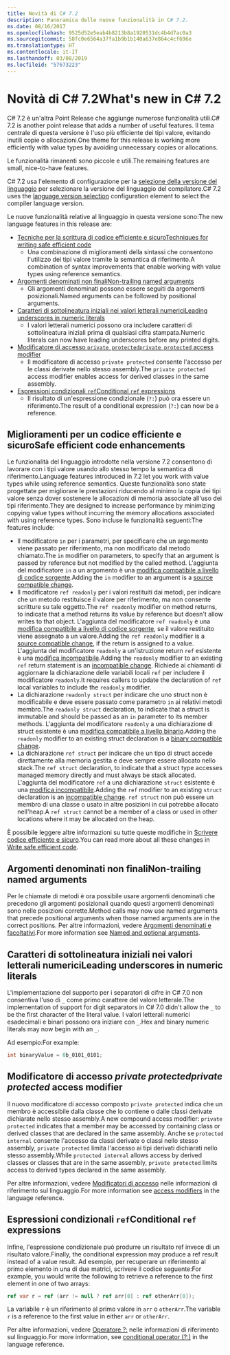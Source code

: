 ```yaml
---
title: Novità di C# 7.2
description: Panoramica delle nuove funzionalità in C# 7.2.
ms.date: 08/16/2017
ms.openlocfilehash: 9525d52e5eab4b8213b8a1920531dc4b4d7ac0a3
ms.sourcegitcommit: 58fc0e6564a37fa1b9b1b140a637e864c4cf696e
ms.translationtype: HT
ms.contentlocale: it-IT
ms.lasthandoff: 03/08/2019
ms.locfileid: "57673223"
---
```

# <a name="whats-new-in-c-72"></a><span data-ttu-id="9f500-103">Novità di C# 7.2</span><span class="sxs-lookup"><span data-stu-id="9f500-103">What's new in C# 7.2</span></span>

<span data-ttu-id="9f500-104">C# 7.2 è un'altra Point Release che aggiunge numerose funzionalità utili.</span><span class="sxs-lookup"><span data-stu-id="9f500-104">C# 7.2 is another point release that adds a number of useful features.</span></span>
<span data-ttu-id="9f500-105">Il tema centrale di questa versione è l'uso più efficiente dei tipi valore, evitando inutili copie o allocazioni.</span><span class="sxs-lookup"><span data-stu-id="9f500-105">One theme for this release is working more efficiently with value types by avoiding unnecessary copies or allocations.</span></span>

<span data-ttu-id="9f500-106">Le funzionalità rimanenti sono piccole e utili.</span><span class="sxs-lookup"><span data-stu-id="9f500-106">The remaining features are small, nice-to-have features.</span></span>

<span data-ttu-id="9f500-107">C# 7.2 usa l'elemento di configurazione per la [selezione della versione del linguaggio](../language-reference/configure-language-version.md) per selezionare la versione del linguaggio del compilatore.</span><span class="sxs-lookup"><span data-stu-id="9f500-107">C# 7.2 uses the [language version selection](../language-reference/configure-language-version.md) configuration element to select the compiler language version.</span></span>

<span data-ttu-id="9f500-108">Le nuove funzionalità relative al linguaggio in questa versione sono:</span><span class="sxs-lookup"><span data-stu-id="9f500-108">The new language features in this release are:</span></span>

* [<span data-ttu-id="9f500-109">Tecniche per la scrittura di codice efficiente e sicuro</span><span class="sxs-lookup"><span data-stu-id="9f500-109">Techniques for writing safe efficient code</span></span>](#safe-efficient-code-enhancements)
  - <span data-ttu-id="9f500-110">Una combinazione di miglioramenti della sintassi che consentono l'utilizzo dei tipi valore tramite la semantica di riferimento.</span><span class="sxs-lookup"><span data-stu-id="9f500-110">A combination of syntax improvements that enable working with value types using reference semantics.</span></span>
* [<span data-ttu-id="9f500-111">Argomenti denominati non finali</span><span class="sxs-lookup"><span data-stu-id="9f500-111">Non-trailing named arguments</span></span>](#non-trailing-named-arguments)
  - <span data-ttu-id="9f500-112">Gli argomenti denominati possono essere seguiti da argomenti posizionali.</span><span class="sxs-lookup"><span data-stu-id="9f500-112">Named arguments can be followed by positional arguments.</span></span>
* [<span data-ttu-id="9f500-113">Caratteri di sottolineatura iniziali nei valori letterali numerici</span><span class="sxs-lookup"><span data-stu-id="9f500-113">Leading underscores in numeric literals</span></span>](#leading-underscores-in-numeric-literals)
  - <span data-ttu-id="9f500-114">I valori letterali numerici possono ora includere caratteri di sottolineatura iniziali prima di qualsiasi cifra stampata.</span><span class="sxs-lookup"><span data-stu-id="9f500-114">Numeric literals can now have leading underscores before any printed digits.</span></span>
* [<span data-ttu-id="9f500-115">Modificatore di accesso `private protected`</span><span class="sxs-lookup"><span data-stu-id="9f500-115">`private protected` access modifier</span></span>](#private-protected-access-modifier)
  - <span data-ttu-id="9f500-116">Il modificatore di accesso `private protected` consente l'accesso per le classi derivate nello stesso assembly.</span><span class="sxs-lookup"><span data-stu-id="9f500-116">The `private protected` access modifier enables access for derived classes in the same assembly.</span></span>
* [<span data-ttu-id="9f500-117">Espressioni condizionali `ref`</span><span class="sxs-lookup"><span data-stu-id="9f500-117">Conditional `ref` expressions</span></span>](#conditional-ref-expressions)
  - <span data-ttu-id="9f500-118">Il risultato di un'espressione condizionale (`?:`) può ora essere un riferimento.</span><span class="sxs-lookup"><span data-stu-id="9f500-118">The result of a conditional expression (`?:`) can now be a reference.</span></span>

## <a name="safe-efficient-code-enhancements"></a><span data-ttu-id="9f500-119">Miglioramenti per un codice efficiente e sicuro</span><span class="sxs-lookup"><span data-stu-id="9f500-119">Safe efficient code enhancements</span></span>

<span data-ttu-id="9f500-120">Le funzionalità del linguaggio introdotte nella versione 7.2 consentono di lavorare con i tipi valore usando allo stesso tempo la semantica di riferimento.</span><span class="sxs-lookup"><span data-stu-id="9f500-120">Language features introduced in 7.2 let you work with value types while using reference semantics.</span></span> <span data-ttu-id="9f500-121">Queste funzionalità sono state progettate per migliorare le prestazioni riducendo al minimo la copia dei tipi valore senza dover sostenere le allocazioni di memoria associate all'uso dei tipi riferimento.</span><span class="sxs-lookup"><span data-stu-id="9f500-121">They are designed to increase performance by minimizing copying value types without incurring the memory allocations associated with using reference types.</span></span> <span data-ttu-id="9f500-122">Sono incluse le funzionalità seguenti:</span><span class="sxs-lookup"><span data-stu-id="9f500-122">The features include:</span></span>

 - <span data-ttu-id="9f500-123">Il modificatore `in` per i parametri, per specificare che un argomento viene passato per riferimento, ma non modificato dal metodo chiamato.</span><span class="sxs-lookup"><span data-stu-id="9f500-123">The `in` modifier on parameters, to specify that an argument is passed by reference but not modified by the called method.</span></span> <span data-ttu-id="9f500-124">L'aggiunta del modificatore `in` a un argomento è una [modifica compatibile a livello di codice sorgente](version-update-considerations.md#source-compatible-changes).</span><span class="sxs-lookup"><span data-stu-id="9f500-124">Adding the `in` modifier to an argument is a [source compatible change](version-update-considerations.md#source-compatible-changes).</span></span>
 - <span data-ttu-id="9f500-125">Il modificatore `ref readonly` per i valori restituiti dai metodi, per indicare che un metodo restituisce il valore per riferimento, ma non consente scritture su tale oggetto.</span><span class="sxs-lookup"><span data-stu-id="9f500-125">The `ref readonly` modifier on method returns, to indicate that a method returns its value by reference but doesn't allow writes to that object.</span></span> <span data-ttu-id="9f500-126">L'aggiunta del modificatore `ref readonly` è una [modifica compatibile a livello di codice sorgente](version-update-considerations.md#source-compatible-changes), se il valore restituito viene assegnato a un valore.</span><span class="sxs-lookup"><span data-stu-id="9f500-126">Adding the `ref readonly` modifier is a [source compatible change](version-update-considerations.md#source-compatible-changes), if the return is assigned to a value.</span></span> <span data-ttu-id="9f500-127">L'aggiunta del modificatore `readonly` a un'istruzione return `ref` esistente è una [modifica incompatibile](version-update-considerations.md#incompatible-changes).</span><span class="sxs-lookup"><span data-stu-id="9f500-127">Adding the `readonly` modifier to an existing `ref` return statement is an [incompatible change](version-update-considerations.md#incompatible-changes).</span></span> <span data-ttu-id="9f500-128">Richiede ai chiamanti di aggiornare la dichiarazione delle variabili locali `ref` per includere il modificatore `readonly`.</span><span class="sxs-lookup"><span data-stu-id="9f500-128">It requires callers to update the declaration of `ref` local variables to include the `readonly` modifier.</span></span>
 - <span data-ttu-id="9f500-129">La dichiarazione `readonly struct` per indicare che uno struct non è modificabile e deve essere passato come parametro `in` ai relativi metodi membro.</span><span class="sxs-lookup"><span data-stu-id="9f500-129">The `readonly struct` declaration, to indicate that a struct is immutable and should be passed as an `in` parameter to its member methods.</span></span> <span data-ttu-id="9f500-130">L'aggiunta del modificatore `readonly` a una dichiarazione di struct esistente è una [modifica compatibile a livello binario](version-update-considerations.md#binary-compatible-changes).</span><span class="sxs-lookup"><span data-stu-id="9f500-130">Adding the `readonly` modifier to an existing struct declaration is a [binary compatible change](version-update-considerations.md#binary-compatible-changes).</span></span>
 - <span data-ttu-id="9f500-131">La dichiarazione `ref struct` per indicare che un tipo di struct accede direttamente alla memoria gestita e deve sempre essere allocato nello stack.</span><span class="sxs-lookup"><span data-stu-id="9f500-131">The `ref struct` declaration, to indicate that a struct type accesses managed memory directly and must always be stack allocated.</span></span> <span data-ttu-id="9f500-132">L'aggiunta del modificatore `ref` a una dichiarazione `struct` esistente è una [modifica incompatibile](version-update-considerations.md#incompatible-changes).</span><span class="sxs-lookup"><span data-stu-id="9f500-132">Adding the `ref` modifier to an existing `struct` declaration is an [incompatible change](version-update-considerations.md#incompatible-changes).</span></span> <span data-ttu-id="9f500-133">`ref struct` non può essere un membro di una classe o usato in altre posizioni in cui potrebbe allocato nell'heap.</span><span class="sxs-lookup"><span data-stu-id="9f500-133">A `ref struct` cannot be a member of a class or used in other locations where it may be allocated on the heap.</span></span>

<span data-ttu-id="9f500-134">È possibile leggere altre informazioni su tutte queste modifiche in [Scrivere codice efficiente e sicuro](../write-safe-efficient-code.md).</span><span class="sxs-lookup"><span data-stu-id="9f500-134">You can read more about all these changes in [Write safe efficient code](../write-safe-efficient-code.md).</span></span>

## <a name="non-trailing-named-arguments"></a><span data-ttu-id="9f500-135">Argomenti denominati non finali</span><span class="sxs-lookup"><span data-stu-id="9f500-135">Non-trailing named arguments</span></span>

<span data-ttu-id="9f500-136">Per le chiamate di metodi è ora possibile usare argomenti denominati che precedono gli argomenti posizionali quando questi argomenti denominati sono nelle posizioni corrette.</span><span class="sxs-lookup"><span data-stu-id="9f500-136">Method calls may now use named arguments that precede positional arguments when those named arguments are in the correct positions.</span></span> <span data-ttu-id="9f500-137">Per altre informazioni, vedere [Argomenti denominati e facoltativi](../programming-guide/classes-and-structs/named-and-optional-arguments.md).</span><span class="sxs-lookup"><span data-stu-id="9f500-137">For more information see [Named and optional arguments](../programming-guide/classes-and-structs/named-and-optional-arguments.md).</span></span>

## <a name="leading-underscores-in-numeric-literals"></a><span data-ttu-id="9f500-138">Caratteri di sottolineatura iniziali nei valori letterali numerici</span><span class="sxs-lookup"><span data-stu-id="9f500-138">Leading underscores in numeric literals</span></span>

<span data-ttu-id="9f500-139">L'implementazione del supporto per i separatori di cifre in C# 7.0 non consentiva l'uso di `_` come primo carattere del valore letterale.</span><span class="sxs-lookup"><span data-stu-id="9f500-139">The implementation of support for digit separators in C# 7.0 didn't allow the `_` to be the first character of the literal value.</span></span> <span data-ttu-id="9f500-140">I valori letterali numerici esadecimali e binari possono ora iniziare con `_`.</span><span class="sxs-lookup"><span data-stu-id="9f500-140">Hex and binary numeric literals may now begin with an `_`.</span></span>

<span data-ttu-id="9f500-141">Ad esempio:</span><span class="sxs-lookup"><span data-stu-id="9f500-141">For example:</span></span>

```csharp
int binaryValue = 0b_0101_0101;
```

## <a name="private-protected-access-modifier"></a><span data-ttu-id="9f500-142">Modificatore di accesso _private protected_</span><span class="sxs-lookup"><span data-stu-id="9f500-142">_private protected_ access modifier</span></span>

<span data-ttu-id="9f500-143">Il nuovo modificatore di accesso composto `private protected` indica che un membro è accessibile dalla classe che lo contiene o dalle classi derivate dichiarate nello stesso assembly.</span><span class="sxs-lookup"><span data-stu-id="9f500-143">A new compound access modifier: `private protected` indicates that a member may be accessed by containing class or derived classes that are declared in the same assembly.</span></span> <span data-ttu-id="9f500-144">Anche se `protected internal` consente l'accesso da classi derivate o classi nello stesso assembly, `private protected` limita l'accesso ai tipi derivati dichiarati nello stesso assembly.</span><span class="sxs-lookup"><span data-stu-id="9f500-144">While `protected internal` allows access by derived classes or classes that are in the same assembly, `private protected` limits access to derived types declared in the same assembly.</span></span>

<span data-ttu-id="9f500-145">Per altre informazioni, vedere [Modificatori di accesso](../language-reference/keywords/access-modifiers.md) nelle informazioni di riferimento sul linguaggio.</span><span class="sxs-lookup"><span data-stu-id="9f500-145">For more information see [access modifiers](../language-reference/keywords/access-modifiers.md) in the language reference.</span></span>

## <a name="conditional-ref-expressions"></a><span data-ttu-id="9f500-146">Espressioni condizionali `ref`</span><span class="sxs-lookup"><span data-stu-id="9f500-146">Conditional `ref` expressions</span></span>

<span data-ttu-id="9f500-147">Infine, l'espressione condizionale può produrre un risultato ref invece di un risultato valore.</span><span class="sxs-lookup"><span data-stu-id="9f500-147">Finally, the conditional expression may produce a ref result instead of a value result.</span></span> <span data-ttu-id="9f500-148">Ad esempio, per recuperare un riferimento al primo elemento in una di due matrici, scrivere il codice seguente:</span><span class="sxs-lookup"><span data-stu-id="9f500-148">For example, you would write the following to retrieve a reference to the first element in one of two arrays:</span></span>

```csharp
ref var r = ref (arr != null ? ref arr[0] : ref otherArr[0]);
```

<span data-ttu-id="9f500-149">La variabile `r` è un riferimento al primo valore in `arr` o `otherArr`.</span><span class="sxs-lookup"><span data-stu-id="9f500-149">The variable `r` is a reference to the first value in either `arr` or `otherArr`.</span></span>

<span data-ttu-id="9f500-150">Per altre informazioni, vedere [Operatore ?:](../language-reference/operators/conditional-operator.md) nelle informazioni di riferimento sul linguaggio.</span><span class="sxs-lookup"><span data-stu-id="9f500-150">For more information, see [conditional operator (?:)](../language-reference/operators/conditional-operator.md) in the language reference.</span></span>

